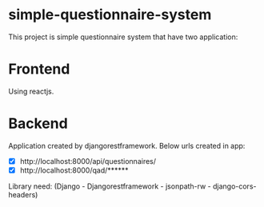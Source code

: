 # simple-questionnaire-system
This project is simple questionnaire system that have two application:

# Frontend

Using reactjs.

# Backend

Application created by djangorestframework.
Below urls created in app:
- [x] http://localhost:8000/api/questionnaires/
- [x] http://localhost:8000/qad/******

Library need: (Django - Djangorestframework - jsonpath-rw - django-cors-headers)
